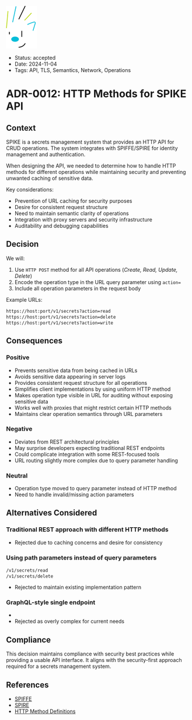 ![SPIKE](../assets/spike-banner.png)

- Status: accepted
- Date: 2024-11-04
- Tags: API, TLS, Semantics, Network, Operations

# ADR-0012: HTTP Methods for SPIKE API

## Context

SPIKE is a secrets management system that provides an HTTP API for CRUD 
operations. The system integrates with SPIFFE/SPIRE for identity management 
and authentication. 

When designing the API, we needed to determine how to handle HTTP methods for 
different operations while maintaining security and preventing unwanted 
caching of sensitive data.

Key considerations:
- Prevention of URL caching for security purposes
- Desire for consistent request structure
- Need to maintain semantic clarity of operations
- Integration with proxy servers and security infrastructure
- Auditability and debugging capabilities

## Decision
We will:
1. Use `HTTP POST` method for all API operations (*Create, Read, Update, Delete*)
2. Encode the operation type in the URL query parameter using `action=`
3. Include all operation parameters in the request body

Example URLs:

```
https://host:port/v1/secrets?action=read
https://host:port/v1/secrets?action=delete
https://host:port/v1/secrets?action=write
```

## Consequences

### Positive
- Prevents sensitive data from being cached in URLs
- Avoids sensitive data appearing in server logs
- Provides consistent request structure for all operations
- Simplifies client implementations by using uniform HTTP method
- Makes operation type visible in URL for auditing without exposing sensitive data
- Works well with proxies that might restrict certain HTTP methods
- Maintains clear operation semantics through URL parameters

### Negative
- Deviates from REST architectural principles
- May surprise developers expecting traditional REST endpoints
- Could complicate integration with some REST-focused tools
- URL routing slightly more complex due to query parameter handling

### Neutral
- Operation type moved to query parameter instead of HTTP method
- Need to handle invalid/missing action parameters

## Alternatives Considered

### Traditional REST approach with different HTTP methods

- Rejected due to caching concerns and desire for consistency

### Using path parameters instead of query parameters
   
```
/v1/secrets/read
/v1/secrets/delete
```

- Rejected to maintain existing implementation pattern

### GraphQL-style single endpoint
- 
- Rejected as overly complex for current needs

## Compliance

This decision maintains compliance with security best practices while providing 
a usable API interface. It aligns with the security-first approach required for 
a secrets management system.

## References

- [SPIFFE](https://spiffe.io/)
- [SPIRE](https://spiffe.io/spire/)
- [HTTP Method Definitions](https://www.w3.org/Protocols/rfc2616/rfc2616-sec9.html)
